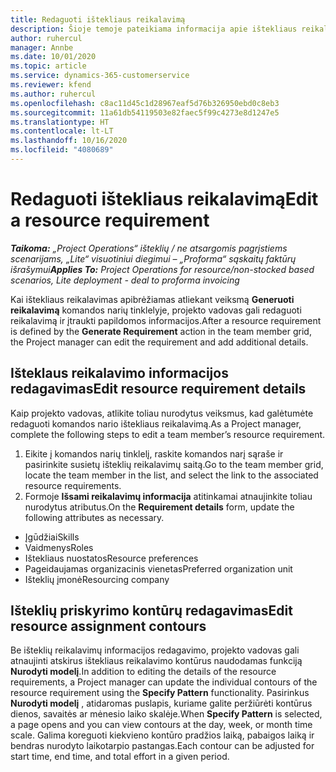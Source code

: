 ```yaml
---
title: Redaguoti ištekliaus reikalavimą
description: Šioje temoje pateikiama informacija apie ištekliaus reikalavimo informacijos naujinimą.
author: ruhercul
manager: Annbe
ms.date: 10/01/2020
ms.topic: article
ms.service: dynamics-365-customerservice
ms.reviewer: kfend
ms.author: ruhercul
ms.openlocfilehash: c8ac11d45c1d28967eaf5d76b326950ebd0c8eb3
ms.sourcegitcommit: 11a61db54119503e82faec5f99c4273e8d1247e5
ms.translationtype: HT
ms.contentlocale: lt-LT
ms.lasthandoff: 10/16/2020
ms.locfileid: "4080689"
---
```

# <a name="edit-a-resource-requirement"></a><span data-ttu-id="558db-103">Redaguoti ištekliaus reikalavimą</span><span class="sxs-lookup"><span data-stu-id="558db-103">Edit a resource requirement</span></span>

<span data-ttu-id="558db-104">_**Taikoma:** „Project Operations“ išteklių / ne atsargomis pagrįstiems scenarijams, „Lite“ visuotiniui diegimui – „Proforma“ sąskaitų faktūrų išrašymui_</span><span class="sxs-lookup"><span data-stu-id="558db-104">_**Applies To:** Project Operations for resource/non-stocked based scenarios, Lite deployment - deal to proforma invoicing_</span></span>

<span data-ttu-id="558db-105">Kai ištekliaus reikalavimas apibrėžiamas atliekant veiksmą **Generuoti reikalavimą** komandos narių tinklelyje, projekto vadovas gali redaguoti reikalavimą ir įtraukti papildomos informacijos.</span><span class="sxs-lookup"><span data-stu-id="558db-105">After a resource requirement is defined by the **Generate Requirement** action in the team member grid, the Project manager can edit the requirement and add additional details.</span></span>

## <a name="edit-resource-requirement-details"></a><span data-ttu-id="558db-106">Išteklaus reikalavimo informacijos redagavimas</span><span class="sxs-lookup"><span data-stu-id="558db-106">Edit resource requirement details</span></span>

<span data-ttu-id="558db-107">Kaip projekto vadovas, atlikite toliau nurodytus veiksmus, kad galėtumėte redaguoti komandos nario ištekliaus reikalavimą.</span><span class="sxs-lookup"><span data-stu-id="558db-107">As a Project manager, complete the following steps to edit a team member’s resource requirement.</span></span>

1. <span data-ttu-id="558db-108">Eikite į komandos narių tinklelį, raskite komandos narį sąraše ir pasirinkite susietų išteklių reikalavimų saitą.</span><span class="sxs-lookup"><span data-stu-id="558db-108">Go to the team member grid, locate the team member in the list, and select the link to the associated resource requirements.</span></span>
2. <span data-ttu-id="558db-109">Formoje **Išsami reikalavimų informacija** atitinkamai atnaujinkite toliau nurodytus atributus.</span><span class="sxs-lookup"><span data-stu-id="558db-109">On the **Requirement details** form, update the following attributes as necessary.</span></span>

- <span data-ttu-id="558db-110">Įgūdžiai</span><span class="sxs-lookup"><span data-stu-id="558db-110">Skills</span></span>
- <span data-ttu-id="558db-111">Vaidmenys</span><span class="sxs-lookup"><span data-stu-id="558db-111">Roles</span></span>
- <span data-ttu-id="558db-112">Ištekliaus nuostatos</span><span class="sxs-lookup"><span data-stu-id="558db-112">Resource preferences</span></span>
- <span data-ttu-id="558db-113">Pageidaujamas organizacinis vienetas</span><span class="sxs-lookup"><span data-stu-id="558db-113">Preferred organization unit</span></span>
- <span data-ttu-id="558db-114">Išteklių įmonė</span><span class="sxs-lookup"><span data-stu-id="558db-114">Resourcing company</span></span>

## <a name="edit-resource-assignment-contours"></a><span data-ttu-id="558db-115">Išteklių priskyrimo kontūrų redagavimas</span><span class="sxs-lookup"><span data-stu-id="558db-115">Edit resource assignment contours</span></span>

<span data-ttu-id="558db-116">Be išteklių reikalavimų informacijos redagavimo, projekto vadovas gali atnaujinti atskirus ištekliaus reikalavimo kontūrus naudodamas funkciją **Nurodyti modelį**.</span><span class="sxs-lookup"><span data-stu-id="558db-116">In addition to editing the details of the resource requirements, a Project manager can update the individual contours of the resource requirement using the **Specify Pattern** functionality.</span></span> <span data-ttu-id="558db-117">Pasirinkus **Nurodyti modelį** , atidaromas puslapis, kuriame galite peržiūrėti kontūrus dienos, savaitės ar mėnesio laiko skalėje.</span><span class="sxs-lookup"><span data-stu-id="558db-117">When **Specify Pattern** is selected, a page opens and you can view contours at the day, week, or month time scale.</span></span> <span data-ttu-id="558db-118">Galima koreguoti kiekvieno kontūro pradžios laiką, pabaigos laiką ir bendras nurodyto laikotarpio pastangas.</span><span class="sxs-lookup"><span data-stu-id="558db-118">Each contour can be adjusted for start time, end time, and total effort in a given period.</span></span>